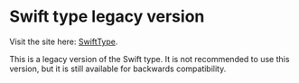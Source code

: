 # Swift type legacy version

Visit the site here: <a href="https://hausemasterz.github.io/swift-type" target="_blank">SwiftType</a>.

This is a legacy version of the Swift type. It is not recommended to use this version, but it is still available for backwards compatibility.


